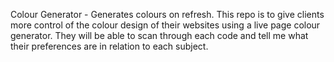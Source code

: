 Colour Generator - Generates colours on refresh. 
This repo is to give clients more control of the colour design of their websites using a live page colour generator. They will be able to scan through each code and tell me what their preferences are in relation to each subject.
